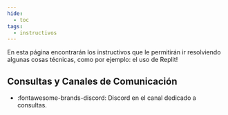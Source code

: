```yaml
---
hide:
  - toc
tags:
  - instructivos
---
```


En esta página encontrarán los instructivos que le permitirán ir resolviendo algunas cosas técnicas, como por ejemplo: el uso de Replit!

## Consultas y Canales de Comunicación

<!--
Si tu consulta está relacionada con algún problema con la instalación o funcionamiento de la máquina virtual: Antes de consultar por favor, asegurate que no se encuentre ya resuelto en la sección de problemas con la máquina virtual.

Si no se encuentra resuelto o no está relacionado con la máquina virtual podes encontrarnos en:
-->

* :fontawesome-brands-discord: Discord en el canal dedicado a consultas.